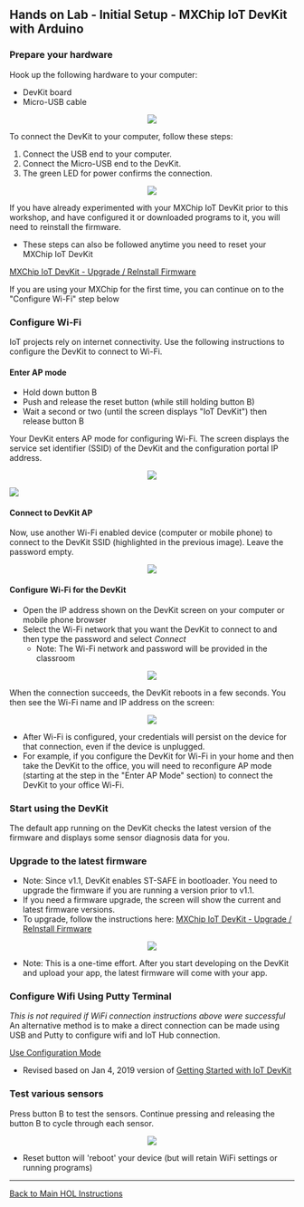 ## Hands on Lab - Initial Setup - MXChip IoT DevKit with Arduino

### Prepare your hardware

Hook up the following hardware to your computer:
- DevKit board
- Micro-USB cable

<p align="center">
  <img src="/HOL/IOTHubPiHackathon/images/MXChipIotDevKit_hardware.jpg" />
</p>

To connect the DevKit to your computer, follow these steps:
1. Connect the USB end to your computer.
2. Connect the Micro-USB end to the DevKit.
3. The green LED for power confirms the connection.

<p align="center">
  <img src="/HOL/IOTHubPiHackathon/images/MXChipIotDevKit_connect.jpg" />
</p>

If you have already experimented with your MXChip IoT DevKit prior to this workshop, and have configured it or downloaded programs to it, you will need to reinstall the firmware.
* These steps can also be followed anytime you need to reset your MXChip IoT DevKit

[MXChip IoT DevKit - Upgrade / ReInstall Firmware](/HOL/IOTHubPiHackathon/1B/firmware)

If you are using your MXChip for the first time, you can continue on to the "Configure Wi-Fi" step below

### Configure Wi-Fi

IoT projects rely on internet connectivity. Use the following instructions to configure the DevKit to connect to Wi-Fi.

#### Enter AP mode

* Hold down button B
* Push and release the reset button (while still holding button B)
* Wait a second or two (until the screen displays "IoT DevKit") then release button B

Your DevKit enters AP mode for configuring Wi-Fi. The screen displays the service set identifier (SSID) of the DevKit and the configuration portal IP address.

<p align="center">
  <img src="/HOL/IOTHubPiHackathon/images/MXChipIotDevKit_wifi-ap.jpg" />
</p>
<p align="left">
  <img src="/HOL/IOTHubPiHackathon/images/MXChipIotDevKit_set-ap-mode.gif" />
</p>

#### Connect to DevKit AP
Now, use another Wi-Fi enabled device (computer or mobile phone) to connect to the DevKit SSID (highlighted in the previous image). Leave the password empty.

<p align="center">
  <img src="/HOL/IOTHubPiHackathon/images/MXChipIotDevKit_connect-ssid.png" />
</p>

#### Configure Wi-Fi for the DevKit
* Open the IP address shown on the DevKit screen on your computer or mobile phone browser
* Select the Wi-Fi network that you want the DevKit to connect to and then type the password and select *Connect*
  * Note: The Wi-Fi network and password will be provided in the classroom

<p align="center">
  <img src="/HOL/IOTHubPiHackathon/images/MXChipIotDevKit_wifi-portal.png" />
</p>
When the connection succeeds, the DevKit reboots in a few seconds. You then see the Wi-Fi name and IP address on the screen:

<!---
Changed picture to point to MXChipIotDevKit_firmware instead of MXChipIotDevKit_wifi-ip since it was closer to what I was seeing on my MXChip
-->

<p align="center">
  <img src="/HOL/IOTHubPiHackathon/images/MXChipIotDevKit_firmware.jpg" /> 
</p>

* After Wi-Fi is configured, your credentials will persist on the device for that connection, even if the device is unplugged. 
* For example, if you configure the DevKit for Wi-Fi in your home and then take the DevKit to the office, you will need to reconfigure AP mode (starting at the step in the "Enter AP Mode" section) to connect the DevKit to your office Wi-Fi. 

### Start using the DevKit

The default app running on the DevKit checks the latest version of the firmware and displays some sensor diagnosis data for you.

### Upgrade to the latest firmware

* Note: Since v1.1, DevKit enables ST-SAFE in bootloader. You need to upgrade the firmware if you are running a version prior to v1.1.
* If you need a firmware upgrade, the screen will show the current and latest firmware versions.
* To upgrade, follow the instructions here: [MXChip IoT DevKit - Upgrade / ReInstall Firmware](/HOL/IOTHubPiHackathon/1B/firmware)

<p align="center">
  <img src="/HOL/IOTHubPiHackathon/images/MXChipIotDevKit_firmware.jpg" />
</p>

* Note: This is a one-time effort. After you start developing on the DevKit and upload your app, the latest firmware will come with your app.

### Configure Wifi Using Putty Terminal

*This is not required if WiFi connection instructions above were successful*  An alternative method is to make a direct connection can be made using USB and Putty to configure wifi and IoT Hub connection.

[Use Configuration Mode](https://microsoft.github.io/azure-iot-developer-kit/docs/use-configuration-mode/)

* Revised based on Jan 4, 2019 version of [Getting Started with IoT DevKit](https://docs.microsoft.com/en-us/azure/iot-hub/iot-hub-arduino-iot-devkit-az3166-get-started)

### Test various sensors

Press button B to test the sensors. Continue pressing and releasing the button B to cycle through each sensor.

<p align="center">
  <img src="/HOL/IOTHubPiHackathon/images/MXChipIotDevKit_sensors.jpg" />
</p>

* Reset button will 'reboot' your device (but will retain WiFi settings or running programs)

------------------------------

[Back to Main HOL Instructions](/HOL/IOTHubPiHackathon/README.md)
